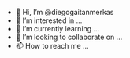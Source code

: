- 👋 Hi, I’m @diegogaitanmerkas
- 👀 I’m interested in ...
- 🌱 I’m currently learning ...
- 💞️ I’m looking to collaborate on ...
- 📫 How to reach me ...

<!---
diegogaitanmerkas/diegogaitanmerkas is a ✨ special ✨ repository because its `README.md` (this file) appears on your GitHub profile.
You can click the Preview link to take a look at your changes.
--->
